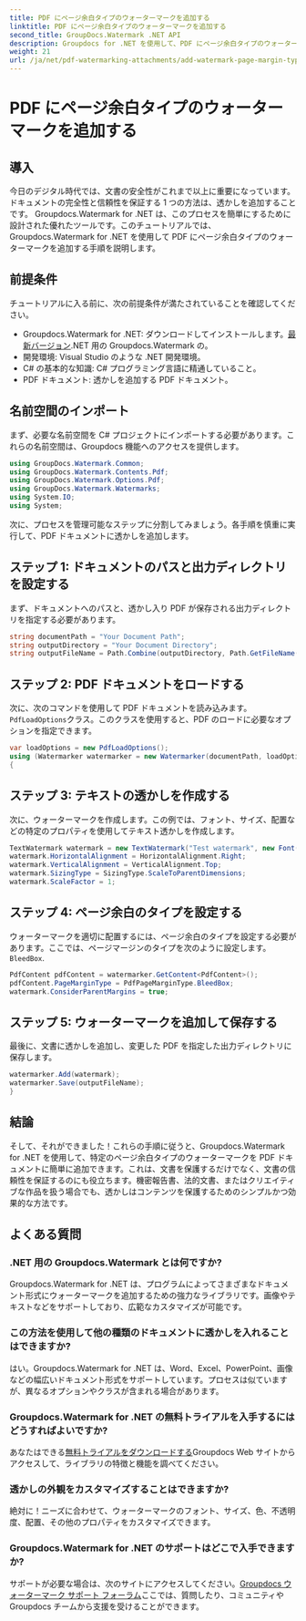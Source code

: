 ```yaml
---
title: PDF にページ余白タイプのウォーターマークを追加する
linktitle: PDF にページ余白タイプのウォーターマークを追加する
second_title: GroupDocs.Watermark .NET API
description: Groupdocs for .NET を使用して、PDF にページ余白タイプのウォーターマークを追加する方法を説明します。書類を簡単に保護します。
weight: 21
url: /ja/net/pdf-watermarking-attachments/add-watermark-page-margin-type-pdf/
---
```


# PDF にページ余白タイプのウォーターマークを追加する

## 導入
今日のデジタル時代では、文書の安全性がこれまで以上に重要になっています。ドキュメントの完全性と信頼性を保証する 1 つの方法は、透かしを追加することです。 Groupdocs.Watermark for .NET は、このプロセスを簡単にするために設計された優れたツールです。このチュートリアルでは、Groupdocs.Watermark for .NET を使用して PDF にページ余白タイプのウォーターマークを追加する手順を説明します。
## 前提条件
チュートリアルに入る前に、次の前提条件が満たされていることを確認してください。
-  Groupdocs.Watermark for .NET: ダウンロードしてインストールします。[最新バージョン](https://releases.groupdocs.com/Watermark/net/).NET 用の Groupdocs.Watermark の。
- 開発環境: Visual Studio のような .NET 開発環境。
- C# の基本的な知識: C# プログラミング言語に精通していること。
- PDF ドキュメント: 透かしを追加する PDF ドキュメント。
## 名前空間のインポート
まず、必要な名前空間を C# プロジェクトにインポートする必要があります。これらの名前空間は、Groupdocs 機能へのアクセスを提供します。
```csharp
using GroupDocs.Watermark.Common;
using GroupDocs.Watermark.Contents.Pdf;
using GroupDocs.Watermark.Options.Pdf;
using GroupDocs.Watermark.Watermarks;
using System.IO;
using System;
```
次に、プロセスを管理可能なステップに分割してみましょう。各手順を慎重に実行して、PDF ドキュメントに透かしを追加します。
## ステップ 1: ドキュメントのパスと出力ディレクトリを設定する
まず、ドキュメントへのパスと、透かし入り PDF が保存される出力ディレクトリを指定する必要があります。
```csharp
string documentPath = "Your Document Path";
string outputDirectory = "Your Document Directory";
string outputFileName = Path.Combine(outputDirectory, Path.GetFileName(documentPath));
```
## ステップ 2: PDF ドキュメントをロードする
次に、次のコマンドを使用して PDF ドキュメントを読み込みます。`PdfLoadOptions`クラス。このクラスを使用すると、PDF のロードに必要なオプションを指定できます。
```csharp
var loadOptions = new PdfLoadOptions();
using (Watermarker watermarker = new Watermarker(documentPath, loadOptions))
{
```
## ステップ 3: テキストの透かしを作成する
次に、ウォーターマークを作成します。この例では、フォント、サイズ、配置などの特定のプロパティを使用してテキスト透かしを作成します。
```csharp
TextWatermark watermark = new TextWatermark("Test watermark", new Font("Arial", 42));
watermark.HorizontalAlignment = HorizontalAlignment.Right;
watermark.VerticalAlignment = VerticalAlignment.Top;
watermark.SizingType = SizingType.ScaleToParentDimensions;
watermark.ScaleFactor = 1;
```
## ステップ 4: ページ余白のタイプを設定する
ウォーターマークを適切に配置するには、ページ余白のタイプを設定する必要があります。ここでは、ページマージンのタイプを次のように設定します。`BleedBox`.
```csharp
PdfContent pdfContent = watermarker.GetContent<PdfContent>();
pdfContent.PageMarginType = PdfPageMarginType.BleedBox;
watermark.ConsiderParentMargins = true;
```
## ステップ 5: ウォーターマークを追加して保存する
最後に、文書に透かしを追加し、変更した PDF を指定した出力ディレクトリに保存します。
```csharp
watermarker.Add(watermark);
watermarker.Save(outputFileName);
}
```
## 結論
そして、それができました！これらの手順に従うと、Groupdocs.Watermark for .NET を使用して、特定のページ余白タイプのウォーターマークを PDF ドキュメントに簡単に追加できます。これは、文書を保護するだけでなく、文書の信頼性を保証するのにも役立ちます。機密報告書、法的文書、またはクリエイティブな作品を扱う場合でも、透かしはコンテンツを保護するためのシンプルかつ効果的な方法です。
## よくある質問
### .NET 用の Groupdocs.Watermark とは何ですか?
Groupdocs.Watermark for .NET は、プログラムによってさまざまなドキュメント形式にウォーターマークを追加するための強力なライブラリです。画像やテキストなどをサポートしており、広範なカスタマイズが可能です。
### この方法を使用して他の種類のドキュメントに透かしを入れることはできますか?
はい。Groupdocs.Watermark for .NET は、Word、Excel、PowerPoint、画像などの幅広いドキュメント形式をサポートしています。プロセスは似ていますが、異なるオプションやクラスが含まれる場合があります。
### Groupdocs.Watermark for .NET の無料トライアルを入手するにはどうすればよいですか?
あなたはできる[無料トライアルをダウンロードする](https://releases.groupdocs.com/)Groupdocs Web サイトからアクセスして、ライブラリの特徴と機能を調べてください。
### 透かしの外観をカスタマイズすることはできますか?
絶対に！ニーズに合わせて、ウォーターマークのフォント、サイズ、色、不透明度、配置、その他のプロパティをカスタマイズできます。
### Groupdocs.Watermark for .NET のサポートはどこで入手できますか?
サポートが必要な場合は、次のサイトにアクセスしてください。[Groupdocs ウォーターマーク サポート フォーラム](https://forum.groupdocs.com/c/watermark/19)ここでは、質問したり、コミュニティや Groupdocs チームから支援を受けることができます。